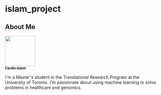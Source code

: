 # islam_project
## About Me

<a href="https://github.com/FardinIslam">
   <img src="https://avatars.githubusercontent.com/u/62403182?v=4" width="100px;" alt=""/>
   <br /><sub><b>Fardin Islam</b></sub>
</a>

I'm a Master's student in the Translational Research Program at the University of Toronto. I'm passionate about using machine learning to solve problems in healthcare and genomics.
